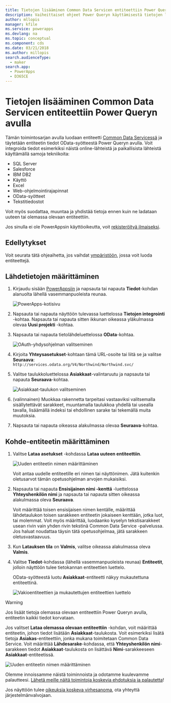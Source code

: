 ```yaml
---
title: Tietojen lisääminen Common Data Servicen entiteettiin Power Queryn avulla | Microsoft Docs
description: Vaiheittaiset ohjeet Power Queryn käyttämisestä tietojen lisäämisessä Common Data Servicen uuteen tai olemassa olevaan entiteettiin toisesta tietolähteestä.
author: mllopis
manager: kfile
ms.service: powerapps
ms.devlang: na
ms.topic: conceptual
ms.component: cds
ms.date: 03/21/2018
ms.author: millopis
search.audienceType:
  - maker
search.app:
  - PowerApps
  - D365CE
---
```


# <a name="add-data-to-an-entity-in-common-data-service-by-using-power-query"></a>Tietojen lisääminen Common Data Servicen entiteettiin Power Queryn avulla
Tämän toimintosarjan avulla luodaan entiteetti [Common Data Servicessä](data-platform-intro.md) ja täytetään entiteetin tiedot OData-syötteestä Power Queryn avulla. Voit integroida tiedot esimerkiksi näistä online-lähteistä ja paikallisista lähteistä käyttämällä samoja tekniikoita:

* SQL Server
* Salesforce
* IBM DB2
* Käyttö
* Excel
* Web-ohjelmointirajapinnat
* OData-syötteet
* Tekstitiedostot

Voit myös suodattaa, muuntaa ja yhdistää tietoja ennen kuin ne ladataan uuteen tai olemassa olevaan entiteettiin.

Jos sinulla ei ole PowerAppsin käyttöoikeutta, voit [rekisteröityä ilmaiseksi](../signup-for-powerapps.md).

## <a name="prerequisites"></a>Edellytykset
Voit seurata tätä ohjeaihetta, jos vaihdat [ympäristöön](../canvas-apps/working-with-environments.md), jossa voit luoda entiteettejä.

## <a name="specify-the-source-data"></a>Lähdetietojen määrittäminen

1. Kirjaudu sisään [PowerAppsiin](https://web.powerapps.com/?utm_source=padocs&utm_medium=linkinadoc&utm_campaign=referralsfromdoc) ja napsauta tai napauta **Tiedot**-kohdan alanuolta lähellä vasemmanpuoleista reunaa.

    ![PowerApps-kotisivu](./media/data-platform-cds-newentity-pq/sign-in.png)

1. Napsauta tai napauta näyttöön tulevassa luettelossa **Tietojen integrointi** -kohtaa. Napsauta tai napauta sitten ikkunan oikeassa yläkulmassa olevaa **Uusi projekti** -kohtaa.

1. Napsauta tai napauta tietolähdeluettelossa **OData**-kohtaa.

    ![OAuth-yhdysohjelman valitseminen](./media/data-platform-cds-newentity-pq/choose-odata.png)

1. Kirjoita **Yhteysasetukset**-kohtaan tämä URL-osoite tai liitä se ja valitse **Seuraava**:<br>
`http://services.odata.org/V4/Northwind/Northwind.svc/`

1. Valitse taulukkoluettelossa **Asiakkaat**-valintaruutu ja napsauta tai napauta **Seuraava**-kohtaa.

    ![Asiakkaat-taulukon valitseminen](./media/data-platform-cds-newentity-pq/select-table.png)

1. (valinnainen) Muokkaa rakennetta tarpeitasi vastaaviksi valitsemalla sisällytettävät sarakkeet, muuntamalla taulukkoa yhdellä tai usealla tavalla, lisäämällä indeksi tai ehdollinen sarake tai tekemällä muita muutoksia.

1. Napsauta tai napauta oikeassa alakulmassa olevaa **Seuraava**-kohtaa.

## <a name="specify-the-target-entity"></a>Kohde-entiteetin määrittäminen
1. Valitse **Lataa asetukset** -kohdassa **Lataa uuteen entiteettiin**.

    ![Uuden entiteetin nimen määrittäminen](./media/data-platform-cds-newentity-pq/new-entity-name.png)

    Voit antaa uudelle entiteetille eri nimen tai näyttönimen. Jätä kuitenkin oletusarvot tämän opetusohjelman arvojen mukaisiksi.

1. Napsauta tai napauta **Ensisijainen nimi -kenttä** -luettelossa **Yhteyshenkilön nimi** ja napsauta tai napauta sitten oikeassa alakulmassa oleva **Seuraava**.

    Voit määrittää toisen ensisijaisen nimen kentälle, määrittää lähdetaulukon toisen sarakkeen entiteetin jokaiseen kenttään, jotka luot, tai molemmat. Voit myös määrittää, luodaanko kyselyn tekstisarakkeet usean rivin vain yhden rivin tekstinä Common Data Service -palvelussa. Jos haluat noudattaa täysin tätä opetusohjelmaa, jätä sarakkeen oletusvastaavuus.

1. Kun **Latauksen tila** on **Valmis**, valitse oikeassa alakulmassa oleva **Valmis**.

1. Valitse **Tiedot**-kohdassa (lähellä vasemmanpuoleista reunaa) **Entiteetit**, jolloin näyttöön tulee tietokannan entiteettien luettelo.

    OData-syötteestä luotu **Asiakkaat**-entiteetti näkyy mukautettuna entiteettinä.

    ![Vakioentiteettien ja mukautettujen entiteettien luettelo](./media/data-platform-cds-newentity-pq/entity-list.png)

> [!WARNING]
> Jos lisäät tietoja olemassa olevaan entiteettiin Power Queryn avulla, entiteetin kaikki tiedot korvataan.

Jos valitset **Lataa olemassa olevaan entiteettiin** -kohdan, voit määrittää entiteetin, johon tiedot lisätään **Asiakkaat**-taulukosta. Voit esimerkiksi lisätä tietoja **Asiakas**-entiteettiin, jonka mukana toimitetaan Common Data Service. Voit määrittää **Lähdesarake**-kohdassa, että **Yhteyshenkilön nimi**-sarakkeen tiedot **Asiakkaat**-taulukosta on lisättävä **Nimi**-sarakkeeseen **Asiakkaat**-entiteetissä.

![Uuden entiteetin nimen määrittäminen](./media/data-platform-cds-newentity-pq/existing-entity.png)

Olemme innoissamme näistä toiminnoista ja odotamme kuulevamme palautteesi. [Lähetä meille näitä toimintoja koskevia ehdotuksia ja palautetta](https://powerusers.microsoft.com/t5/PowerApps-Community/ct-p/PowerApps1)!

Jos näyttöön tulee [oikeuksia koskeva virhesanoma](data-platform-cds-newentity-troubleshooting-mashup.md), ota yhteyttä järjestelmänvalvojaan.
